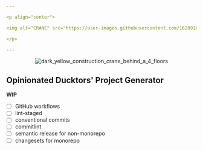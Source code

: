 ```yaml
---

<p align="center">

<img alt="CRANE" src="https://user-images.githubusercontent.com/1620916/216647705-9c77a573-fdf0-4f64-8210-ea4c9f6632b3.png">

</p>

---
```


<p align="center">

<img alt="dark_yellow_construction_crane_behind_a_4_floors" src="https://user-images.githubusercontent.com/1620916/216647259-7d9bafdc-e1ad-4e18-9699-206dcfe2f9db.png">

</p>


## Opinionated Ducktors' Project Generator

__WIP__
- [ ] GitHub workflows
- [ ] lint-staged
- [ ] conventional commits
- [ ] commitlint
- [ ] semantic release for non-monorepo
- [ ] changesets for monorepo